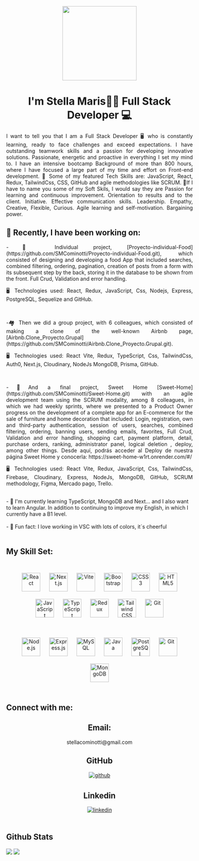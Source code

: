 <div align="center">
<img src="https://cdn-vana.com/cdn-cgi/image/width=640,format=auto,quality=80/https://storage.googleapis.com/vana-jobs-output/caae3b79-26b6-4f69-96f0-eb5e8c0c271b%2F94782212-327d-4a1a-b40b-45236f6508e5.png" align="center" height="200" width="200" />
</div>  
  

# <div align="center">I'm Stella Maris👩‍💻 Full Stack Developer 💻</div>  
<div align="justify">
<p> I want to tell you that I am a Full Stack Developer 🖥️ who is constantly learning, ready to face challenges and exceed expectations. I have outstanding teamwork skills and a passion for developing innovative solutions. Passionate, energetic and proactive in everything I set my mind to. I have an intensive bootcamp Background of more than 800 hours, where I have focused a large part of my time and effort on Front-end development.
🚀 Some of my featured Tech Skills are: JavaScript, React, Redux, TailwindCss, CSS, GitHub and agile methodologies like SCRUM.
🫶If I have to name you some of my Soft Skils, I would say they are Passion for learning and continuous improvement. Orientation to results and to the client. Initiative. Effective communication skills. Leadership. Empathy, Creative, Flexible, Curious. Agile learning and self-motivation. Bargaining power. </p>
</div>

 
##  🔭 Recently, I have been working on: 
<div align="justify">
<p>
-🍔 Individual project, [Proyecto-individual-Food](https://github.com/SMCominotti/Proyecto-individual-Food.git), which consisted of designing and developing a food App that included searches, combined filtering, ordering, pagination, creation of posts from a form with its subsequent step by the back, storing it in the database to be shown from the front. Full Crud, Validation and error handling.
</p> 
<p>
🖥️ Technologies used: React, Redux, JavaScript, Css, Nodejs, Express, PostgreSQL, Sequelize and GitHub.
</p> 
</div>
<br/> 
<div align="justify">
<p>
-🏘️ Then we did a group project, with 6 colleagues, which consisted of making a clone of the well-known Airbnb page, [Airbnb.Clone_Proyecto.Grupal](https://github.com/SMCominotti/Airbnb.Clone_Proyecto.Grupal.git).
</p>
<p>
🖥️ Technologies used: React Vite, Redux, TypeScript, Css, TailwindCss, Auth0, Next.js, Cloudinary, NodeJs MongoDB, Prisma, GitHub.
 </p> 
</div>
<br/> 
<div align="justify">
<p>
-🏡And a final project, Sweet Home [Sweet-Home](https://github.com/SMCominotti/Sweet-Home.git) with an agile development team using the SCRUM modality, among 8 colleagues, in which we had weekly sprints, where we presented to a Product Owner progress on the development of a complete app for an E-commerce for the sale of furniture and home decoration that included: Login, registration, own and third-party authentication, session of users, searches, combined filtering, ordering, banning users, sending emails, favorites, Full Crud, Validation and error handling, shopping cart, payment platform, detail, purchase orders, ranking, administrator panel, logical deletion , deploy, among other things. Desde aquí, podrás acceder al Deploy de nuestra página Sweet Home y conocerla: https://sweet-home-w1rt.onrender.com/#/ 
</p> 
<p>
🖥️ Technologies used: React Vite, Redux, JavaScript, Css, TailwindCss, Firebase, Cloudinary, Express, NodeJs, MongoDB, GitHub, SCRUM methodology, Figma, Mercado pago, Trello.
</p>
</div>
<br/> 
- 👀 I'm currently learning TypeScript, MongoDB and Next... and I also want to learn Angular. In addition to continuing to improve my English, in which I currently have a B1 level.
<br/> 
<br/> 
- 🌈 Fun fact: I love working in VSC with lots of colors, it´s cheerful  
  

<br/>  
<br/> 

## My Skill Set:  
<br>



 
<div align="center">
<a href="https://reactjs.org/" target="_blank"><img style="margin: 10px" src="https://profilinator.rishav.dev/skills-assets/react-original-wordmark.svg" alt="React" height="50" /></a>
<a href="https://nextjs.org/" target="_blank"><img style="margin: 10px" src="https://tse2.mm.bing.net/th?id=OIP.KhEi6z8wYQZVa0IFYmaUXAHaHa&pid=Api&P=0&h=180" alt="Next.js" height="50" /></a>
<a href="https://vitejs.dev/" target="_blank"><img style="margin: 10px" src="https://tse4.mm.bing.net/th?id=OIP.sjmTj1vtTlo_PKXhRYqHPgHaHa&pid=Api&P=0&h=180" alt="Vite" height="50" /></a>
<a href="https://getbootstrap.com/docs/3.4/javascript/" target="_blank"><img style="margin: 10px" src="https://profilinator.rishav.dev/skills-assets/bootstrap-plain.svg" alt="Bootstrap" height="50" /></a>
<a href="https://www.w3schools.com/css/" target="_blank"><img style="margin: 10px" src="https://profilinator.rishav.dev/skills-assets/css3-original-wordmark.svg" alt="CSS3" height="50" /></a>
<a href="https://en.wikipedia.org/wiki/HTML5" target="_blank"><img style="margin: 10px" src="https://profilinator.rishav.dev/skills-assets/html5-original-wordmark.svg" alt="HTML5" height="50" /></a>
<a href="https://www.javascript.com/" target="_blank"><img style="margin: 10px" src="https://profilinator.rishav.dev/skills-assets/javascript-original.svg" alt="JavaScript" height="50" /></a>
<a href="https://www.typescriptlang.org/" target="_blank"><img style="margin: 10px" src="https://profilinator.rishav.dev/skills-assets/typescript-original.svg" alt="TypeScript" height="50" /></a>
<a href="https://redux.js.org/" target="_blank"><img style="margin: 10px" src="https://profilinator.rishav.dev/skills-assets/redux-original.svg" alt="Redux" height="50" /></a>
<a href="https://www.tailwindcss.com/" target="_blank"><img style="margin: 10px" src="https://profilinator.rishav.dev/skills-assets/tailwindcss.svg" alt="Tailwind CSS" height="50" /></a>
<a href="https://github.com/" target="_blank"><img style="margin: 10px" src="https://profilinator.rishav.dev/skills-assets/git-scm-icon.svg" alt="Git" height="50" /></a>
</div>

</td><td valign="top" width="33%">

<br>
<br>

 
<div align="center">  
<a href="https://nodejs.org/" target="_blank"><img style="margin: 10px" src="https://profilinator.rishav.dev/skills-assets/nodejs-original-wordmark.svg" alt="Node.js" height="50" /></a>  
<a href="https://expressjs.com/" target="_blank"><img style="margin: 10px" src="https://profilinator.rishav.dev/skills-assets/express-original-wordmark.svg" alt="Express.js" height="50" /></a>  
<a href="https://www.mysql.com/" target="_blank"><img style="margin: 10px" src="https://profilinator.rishav.dev/skills-assets/mysql-original-wordmark.svg" alt="MySQL" height="50" /></a>  
<a href="https://www.java.com/" target="_blank"><img style="margin: 10px" src="https://profilinator.rishav.dev/skills-assets/java-original-wordmark.svg" alt="Java" height="50" /></a>  
<a href="https://www.postgresql.org/" target="_blank"><img style="margin: 10px" src="https://profilinator.rishav.dev/skills-assets/postgresql-original-wordmark.svg" alt="PostgreSQL" height="50" /></a>  
<a href="https://github.com/" target="_blank"><img style="margin: 10px" src="https://profilinator.rishav.dev/skills-assets/git-scm-icon.svg" alt="Git" height="50" /></a>  
<a href="https://www.mongodb.com/" target="_blank"><img style="margin: 10px" src="https://profilinator.rishav.dev/skills-assets/mongodb-original-wordmark.svg" alt="MongoDB" height="50" /></a>
</div>

</td><td valign="top" width="33%">


<br/>  

## Connect with me:

<div align="center"> 
<h2> Email:</h2>
stellacominotti@gmail.com
<h2> GitHub</h2>
<a href="https://github.com/SMCominotti" target="_blank">
<img src=https://img.shields.io/badge/github-%2324292e.svg?&style=for-the-badge&logo=github&logoColor=white alt=github style="margin-bottom: 5px;" />
</a>
<h2>Linkedin</h2>
<a href="https://linkedin.com/in/https://www.linkedin.com/in/stella-maris-cominotti/" target="_blank">
<img src=https://img.shields.io/badge/linkedin-%231E77B5.svg?&style=for-the-badge&logo=linkedin&logoColor=white alt=linkedin style="margin-bottom: 5px;" />
</a>  
</div>  
  

<br/>  


## Github Stats  

<div>
  <img src="https://github-readme-stats.vercel.app/api?username=SMCominotti&show_icons=true&count_private=true&hide_border=true" align="center" />
  <img src="https://github-readme-stats.vercel.app/api/top-langs/?username=SMCominotti&theme=react&layout=compact&langs_count=6&include_all_commits=true" align="center" />
</div>




